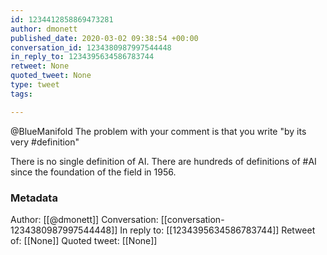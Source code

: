 ```yaml
---
id: 1234412858869473281
author: dmonett
published_date: 2020-03-02 09:38:54 +00:00
conversation_id: 1234380987997544448
in_reply_to: 1234395634586783744
retweet: None
quoted_tweet: None
type: tweet
tags:

---
```


@BlueManifold The problem with your comment is that you write "by its very #definition"

There is no single definition of AI. There are hundreds of definitions of #AI since the foundation of the field in 1956.

### Metadata

Author: [[@dmonett]]
Conversation: [[conversation-1234380987997544448]]
In reply to: [[1234395634586783744]]
Retweet of: [[None]]
Quoted tweet: [[None]]
